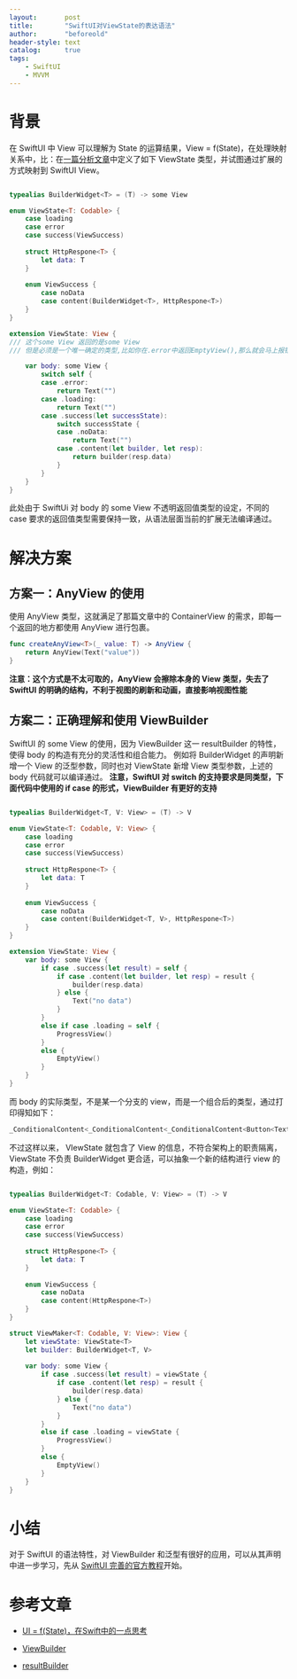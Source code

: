 ```yaml
---
layout:       post
title:        "SwiftUI对ViewState的表达语法"
author:       "beforeold"
header-style: text
catalog:      true
tags:
    - SwiftUI
    - MVVM
---
```


# 背景
在 SwiftUI 中 View 可以理解为 State 的运算结果，View = f(State)，在处理映射关系中，比：在[一篇分析文章](https://juejin.cn/post/7034308534460383245)中定义了如下 ViewState 类型，并试图通过扩展的方式映射到 SwiftUI View。
```Swift

typealias BuilderWidget<T> = (T) -> some View

enum ViewState<T: Codable> {
    case loading
    case error
    case success(ViewSuccess)
    
    struct HttpRespone<T> {
        let data: T
    }
    
    enum ViewSuccess {
        case noData
        case content(BuilderWidget<T>, HttpRespone<T>)
    }
}

extension ViewState: View {
/// 这个some View 返回的是some View
/// 但是必须是一个唯一确定的类型,比如你在.error中返回EmptyView(),那么就会马上报错,一旦确定是返回是Text,那么必须都是Text, 这也导致了BuilderView这闭包无法使用    

    var body: some View {
        switch self {
        case .error:
            return Text("")
        case .loading:
            return Text("")
        case .success(let successState):
            switch successState {
            case .noData:
                return Text("")
            case .content(let builder, let resp):
                return builder(resp.data)
            }
        }
    }
}

```

此处由于  SwiftUi 对 body 的 some View 不透明返回值类型的设定，不同的 case 要求的返回值类型需要保持一致，从语法层面当前的扩展无法编译通过。

# 解决方案
## 方案一：AnyView 的使用
使用 AnyView 类型，这就满足了那篇文章中的 ContainerView 的需求，即每一个返回的地方都使用 AnyView 进行包裹。
```Swift
func createAnyView<T>(_ value: T) -> AnyView {
    return AnyView(Text("value"))
}

```
**注意：这个方式是不太可取的，AnyView 会擦除本身的 View 类型，失去了 SwiftUI 的明确的结构，不利于视图的刷新和动画，直接影响视图性能**

## 方案二：正确理解和使用 ViewBuilder
SwiftUI 的 some View 的使用，因为 ViewBuilder 这一  resultBuilder 的特性，使得 body 的构造有充分的灵活性和组合能力。
例如将 BuilderWidget 的声明新增一个 View 的泛型参数，同时也对 ViewState 新增 View 类型参数，上述的 body 代码就可以编译通过。
**注意，SwiftUI 对 switch 的支持要求是同类型，下面代码中使用的 if case 的形式，ViewBuilder 有更好的支持** 

```Swift

typealias BuilderWidget<T, V: View> = (T) -> V

enum ViewState<T: Codable, V: View> {
    case loading
    case error
    case success(ViewSuccess)
    
    struct HttpRespone<T> {
        let data: T
    }
    
    enum ViewSuccess {
        case noData
        case content(BuilderWidget<T, V>, HttpRespone<T>)
    }
}

extension ViewState: View {
    var body: some View {
        if case .success(let result) = self {
            if case .content(let builder, let resp) = result {
                builder(resp.data)
            } else {
                Text("no data")
            }
        }
        else if case .loading = self {
            ProgressView()
        }
        else {
            EmptyView()
        }
    }
}

```
而 body 的实际类型，不是某一个分支的 view，而是一个组合后的类型，通过打印得知如下：
```Swift
_ConditionalContent<_ConditionalContent<_ConditionalContent<Button<Text>, Text>, ProgressView<EmptyView, EmptyView>>, EmptyView>
```

不过这样以来， VIewState 就包含了 View 的信息，不符合架构上的职责隔离，ViewState 不负责 BuilderWidget 更合适，可以抽象一个新的结构进行 view 的构造，例如：
```Swift

typealias BuilderWidget<T: Codable, V: View> = (T) -> V

enum ViewState<T: Codable> {
    case loading
    case error
    case success(ViewSuccess)
    
    struct HttpRespone<T> {
        let data: T
    }
    
    enum ViewSuccess {
        case noData
        case content(HttpRespone<T>)
    }
}

struct ViewMaker<T: Codable, V: View>: View {
    let viewState: ViewState<T>
    let builder: BuilderWidget<T, V>
    
    var body: some View {
        if case .success(let result) = viewState {
            if case .content(let resp) = result {
                builder(resp.data)
            } else {
                Text("no data")
            }
        }
        else if case .loading = viewState {
            ProgressView()
        }
        else {
            EmptyView()
        }
    }
}

```

# 小结
对于 SwiftUI 的语法特性，对 ViewBuilder 和泛型有很好的应用，可以从其声明中进一步学习，先从 [SwiftUI 完善的官方教程](https://developer.apple.com/tutorials/swiftui/)开始。

# 参考文章

- [UI = f(State)，在Swift中的一点思考](https://juejin.cn/post/7034308534460383245)

- [ViewBuilder](https://developer.apple.com/documentation/swiftui/viewbuilder)

- [resultBuilder](https://github.com/apple/swift-evolution/blob/main/proposals/0289-result-builders.md)